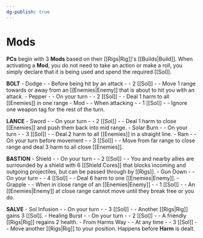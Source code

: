 ```yaml
---
dg-publish: true
---
```

# Mods

**PCs** begin with 3 **Mods** based on their [[Rigs|Rig]]'s [[Builds|Build]]. When activating a **Mod**, you do not need to take an action or make a roll, you simply declare that it is being used and spend the required [[Sol]].

**BOLT**
	- Dodge
		- - Before being hit by an attack
		- - 2 [[Sol]]
		- - Move 1 range towards or away from an [[Enemies|Enemy]] that is about to hit you with an attack.
	- Pepper
		- - On your turn
		- - 2 [[Sol]]
		- - Deal 1 harm to all [[Enemies]] in one range
	- Mod
		- - When attacking
		- - 1 [[Sol]]
		- - Ignore one weapon tag for the rest of the turn.

**LANCE**
	- Sword
		- - On your turn
		- - 2 [[Sol]]
		- - Deal 1 harm to close [[Enemies]] and push them back into mid range.
	- Solar Burn
		- - On your turn
		- - 3 [[Sol]]
		- - Deal 2 harm to all [[Enemies]] in a straight line.
	- Ram
		- - On your turn before movement
		- - 3 [[Sol]]
		- - Move from far range to close range and deal 3 harm to all close [[Enemies]].

**BASTION**
	- Shield
		- - On your turn
		- - 2 [[Sol]]
		- - You and nearby allies are surrounded by a shield with 6 [[Shield Cores]] that blocks incoming and outgoing projectiles, but can be passed through by [[Rigs]].
	- Gun Down
		- - On your turn
		- - 4 [[Sol]]
		- - Deal 6 harm to one [[Enemies|Enemy]].
	- Grapple
		- - When in close range of an [[Enemies|Enemy]]
		- - 1 [[Sol]]
		- - An [[Enemies|Enemy]]  at close range cannot move until they break free or you do.

**SALVE**
	- Sol Infusion
		- - On your turn
		- - 3 [[Sol]]
		- - Another [[Rigs|Rig]] gains 3 [[Sol]].
	- Healing Burst
		- - On your turn
		- - 2 [[Sol]]
		- - A friendly [[Rigs|Rig]] regains 2 health.
	- From Harms Way
		- - At any time
		- - 3 [[Sol]]
		- - Move another [[Rigs|Rig]] to your position. Happens before **Harm** is dealt.
